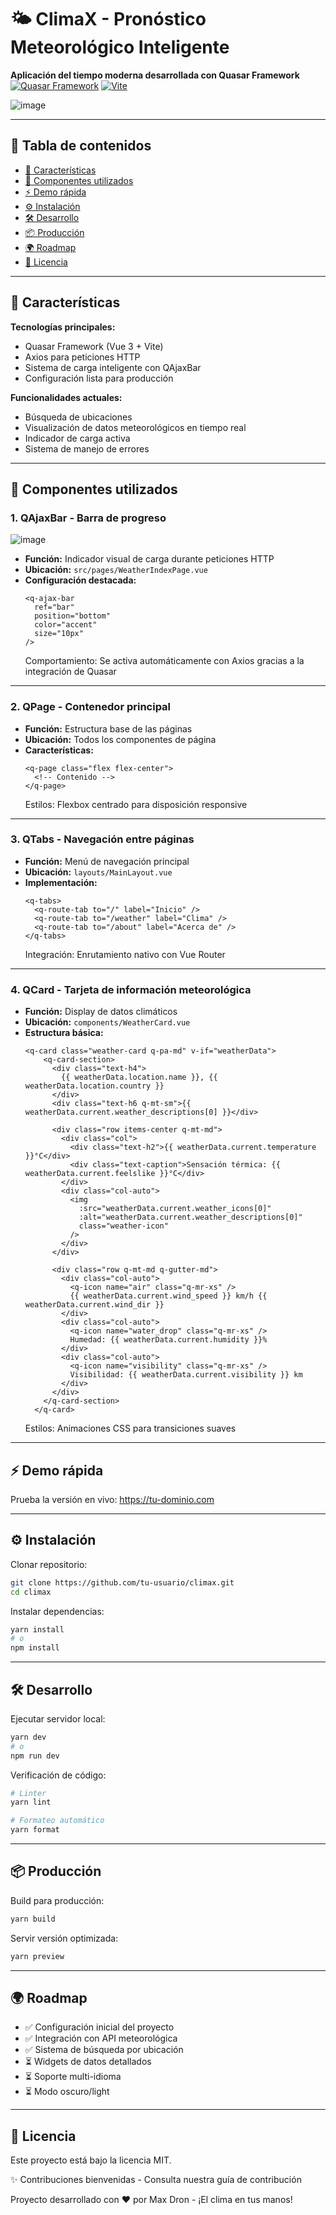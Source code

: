 # 🌤️ ClimaX - Pronóstico Meteorológico Inteligente

**Aplicación del tiempo moderna desarrollada con Quasar Framework**  
[![Quasar Framework](https://img.shields.io/badge/Quasar-1976D2?style=flat&logo=quasar&logoColor=white)](https://quasar.dev)
[![Vite](https://img.shields.io/badge/Vite-646CFF?style=flat&logo=vite&logoColor=white)](https://vitejs.dev)

![image](https://github.com/user-attachments/assets/62d4de93-945d-4dc7-9942-c62b744cfe0a)


---

## 📑 Tabla de contenidos

- [🚀 Características](#-características)
- [🧩 Componentes utilizados](#-componentes-utilizados)
- [⚡️ Demo rápida](#️-demo-rápida)
- [⚙️ Instalación](#️-instalación)
- [🛠 Desarrollo](#-desarrollo)
- [📦 Producción](#-producción)
- [🌍 Roadmap](#-roadmap)
- [📄 Licencia](#-licencia)

---

## 🚀 Características

**Tecnologías principales:**
- Quasar Framework (Vue 3 + Vite)
- Axios para peticiones HTTP
- Sistema de carga inteligente con QAjaxBar
- Configuración lista para producción

**Funcionalidades actuales:**
- Búsqueda de ubicaciones
- Visualización de datos meteorológicos en tiempo real
- Indicador de carga activa
- Sistema de manejo de errores

---

## 🧩 Componentes utilizados

### 1. QAjaxBar - Barra de progreso
![image](https://github.com/user-attachments/assets/e8fc8385-b882-4890-892f-18e8e4e886e3)


- **Función:** Indicador visual de carga durante peticiones HTTP  
- **Ubicación:** `src/pages/WeatherIndexPage.vue`  
- **Configuración destacada:**
  ```vue
  <q-ajax-bar 
    ref="bar" 
    position="bottom" 
    color="accent" 
    size="10px"
  />
  ```
  Comportamiento: Se activa automáticamente con Axios gracias a la integración de Quasar

---

### 2. QPage - Contenedor principal

- **Función:** Estructura base de las páginas  
- **Ubicación:** Todos los componentes de página  
- **Características:**
  ```vue
  <q-page class="flex flex-center">
    <!-- Contenido -->
  </q-page>
  ```
  Estilos: Flexbox centrado para disposición responsive

---

### 3. QTabs - Navegación entre páginas

- **Función:** Menú de navegación principal  
- **Ubicación:** `layouts/MainLayout.vue`  
- **Implementación:**
  ```vue
  <q-tabs>
    <q-route-tab to="/" label="Inicio" />
    <q-route-tab to="/weather" label="Clima" />
    <q-route-tab to="/about" label="Acerca de" />
  </q-tabs>
  ```
  Integración: Enrutamiento nativo con Vue Router

---

### 4. QCard - Tarjeta de información meteorológica

- **Función:** Display de datos climáticos  
- **Ubicación:** `components/WeatherCard.vue`  
- **Estructura básica:**
  ```vue
  <q-card class="weather-card q-pa-md" v-if="weatherData">
      <q-card-section>
        <div class="text-h4">
          {{ weatherData.location.name }}, {{ weatherData.location.country }}
        </div>
        <div class="text-h6 q-mt-sm">{{ weatherData.current.weather_descriptions[0] }}</div>

        <div class="row items-center q-mt-md">
          <div class="col">
            <div class="text-h2">{{ weatherData.current.temperature }}°C</div>
            <div class="text-caption">Sensación térmica: {{ weatherData.current.feelslike }}°C</div>
          </div>
          <div class="col-auto">
            <img
              :src="weatherData.current.weather_icons[0]"
              :alt="weatherData.current.weather_descriptions[0]"
              class="weather-icon"
            />
          </div>
        </div>

        <div class="row q-mt-md q-gutter-md">
          <div class="col-auto">
            <q-icon name="air" class="q-mr-xs" />
            {{ weatherData.current.wind_speed }} km/h {{ weatherData.current.wind_dir }}
          </div>
          <div class="col-auto">
            <q-icon name="water_drop" class="q-mr-xs" />
            Humedad: {{ weatherData.current.humidity }}%
          </div>
          <div class="col-auto">
            <q-icon name="visibility" class="q-mr-xs" />
            Visibilidad: {{ weatherData.current.visibility }} km
          </div>
        </div>
      </q-card-section>
    </q-card>
  ```
  Estilos: Animaciones CSS para transiciones suaves

---

## ⚡️ Demo rápida

Prueba la versión en vivo: https://tu-dominio.com

---

## ⚙️ Instalación

Clonar repositorio:

```bash
git clone https://github.com/tu-usuario/climax.git
cd climax
```

Instalar dependencias:

```bash
yarn install
# o
npm install
```

---

## 🛠 Desarrollo

Ejecutar servidor local:

```bash
yarn dev
# o
npm run dev
```

Verificación de código:

```bash
# Linter
yarn lint

# Formateo automático
yarn format
```

---

## 📦 Producción

Build para producción:

```bash
yarn build
```

Servir versión optimizada:

```bash
yarn preview
```

---

## 🌍 Roadmap

- ✅ Configuración inicial del proyecto  
- ✅ Integración con API meteorológica  
- ✅ Sistema de búsqueda por ubicación  
- ⏳ Widgets de datos detallados  
- ⏳ Soporte multi-idioma  
- ⏳ Modo oscuro/light  

---

## 📄 Licencia

Este proyecto está bajo la licencia MIT.

✨ Contribuciones bienvenidas - Consulta nuestra guía de contribución

Proyecto desarrollado con ❤️ por Max Dron - ¡El clima en tus manos!
